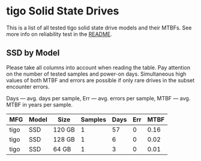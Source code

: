tigo Solid State Drives
=======================

This is a list of all tested tigo solid state drive models and their MTBFs. See
more info on reliability test in the [README](https://github.com/linuxhw/SMART).

SSD by Model
------------

Please take all columns into account when reading the table. Pay attention on the
number of tested samples and power-on days. Simultaneous high values of both MTBF
and errors are possible if only rare drives in the subset encounter errors.

Days — avg. days per sample,
Err  — avg. errors per sample,
MTBF — avg. MTBF in years per sample.

| MFG       | Model              | Size   | Samples | Days  | Err   | MTBF |
|-----------|--------------------|--------|---------|-------|-------|------|
| tigo      | SSD                | 120 GB | 1       | 57    | 0     | 0.16   |
| tigo      | SSD                | 128 GB | 1       | 6     | 0     | 0.02   |
| tigo      | SSD                | 64 GB  | 1       | 3     | 0     | 0.01   |
